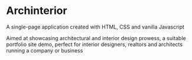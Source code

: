 # Archinterior

A single-page application created with HTML, CSS and vanilla Javascript

Aimed at showcasing architectural and interior design prowess, a suitable portfolio site demo, perfect for interior designers, realtors and architects running a company or business
